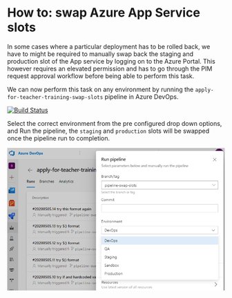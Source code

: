 # How to: swap Azure App Service slots

In some cases where a particular deployment has to be rolled back,
we have to might be required to manually swap back the staging and production slot of the App service by logging on to the Azure Portal. This however requires an elevated permission and has to go through the PIM request approval workflow before being able to perform this task.

We can now perform this task on any environment by running the `apply-for-teacher-training-swap-slots` pipeline in Azure DevOps.

[![Build Status](https://dev.azure.com/dfe-ssp/Become-A-Teacher/_apis/build/status/Apply/apply-for-teacher-training-swap-slots?branchName=master)](https://dev.azure.com/dfe-ssp/Become-A-Teacher/_build/latest?definitionId=618&branchName=master)

Select the correct environment from the pre configured drop down options, and Run the pipeline, the `staging` and `production` slots will be swapped once the pipeline run to completion.

![The domain model for this application](swap-slot-environments.png)
